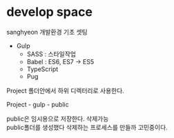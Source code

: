 # develop space

sanghyeon 개발환경 기초 셋팅

- Gulp
	- SASS : 스타일작업
	- Babel : ES6, ES7 → ES5
	- TypeScript
	- Pug

Project 폴더안에서 하위 디렉터리로 사용한다.

Project
	- gulp
	- public

public은 임시용으로 저장한다. 삭제가능  
public폴더를 생성했다 삭제하는 프로세스를 만들까 고민중이다.
